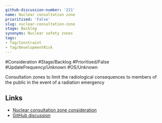 ```yaml
---
github-discussion-number: '221'
name: Nuclear consultation zone
prioritised: 'False'
slug: nuclear-consultation-zone
stage: Backlog
synonyms: Nuclear safety zones
tags:
- Tag/Constraint
- Tag/DevelopmentRisk
---
```


#Consideration #Stage/Backlog #Prioritised/False #UpdateFrequency/Unknown #OS/Unknown

Consultation zones to limit the radiological consequences to members of the public in the event of a radiation emergency

## Links

* [Nuclear consultation zone consideration](https://design.planning.data.gov.uk/planning-consideration/nuclear-consultation-zone)
* [GitHub discussion](https://github.com/digital-land/data-standards-backlog/discussions/221)